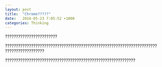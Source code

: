 ```yaml
---
layout: post
title:  "Chrome?????"
date:   2016-05-23 7:05:52 +1000
categories: Thinking
---
```


????????????????????????

????????????????????????????????????????????????????????????????????????????????????????

????????????????????????????????????????????????????????????